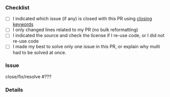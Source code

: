 <!--
Thank you for your pull request! If you haven't, do not forget to read https://github.com/edamontology/edam-browser/blob/main/CONTRIBUTING.md 
As a reminder here is a checklist
-->

### Checklist

- [ ] I indicated which issue (if any) is closed with this PR using [closing keywords](https://help.github.com/articles/closing-issues-using-keywords)
- [ ] I only changed lines related to my PR (no bulk reformatting)
- [ ] I indicated the source and check the license if I re-use code, or I did not re-use code
- [ ] I made my best to solve only one issue in this PR, or explain why multi had to be solved at once.

### Issue

close/fix/resolve #???
<!-- pick one of close/fix/resolve, remove the other and then replace ??? with the issue number -->

### Details
<!-- Put any relevant information below, or remove Details section -->
<!-- If you PR is about new visual effect, screenshot or screen recording are warmly welcome, I personally recommend https://github.com/phw/peek to record as gif. -->
